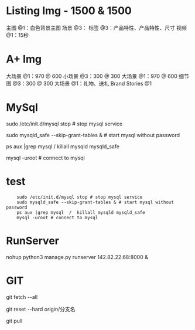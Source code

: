 # Listing Img - 1500 & 1500
主图 @1：白色背景主图
场景 @3：
标签 @3：产品特性、产品特性、尺寸
视频 @1：15秒

# A+ Img
大场景 @1：970 @ 600
小场景 @3：300 @ 300
大场景 @1：970 @ 600
细节图 @3：300 @ 300
大场景 @1：礼物、送礼
Brand Stories @1

# MySql 
<p>sudo /etc/init.d/mysql stop # stop mysql service</p>
<p>sudo mysqld_safe --skip-grant-tables & # start mysql without password</p>
<p>ps aux |grep mysql  /  killall mysqld mysqld_safe</p>
<p>mysql -uroot # connect to mysql</p>

# test
        sudo /etc/init.d/mysql stop # stop mysql service
        sudo mysqld_safe --skip-grant-tables & # start mysql without password
        ps aux |grep mysql  /  killall mysqld mysqld_safe
        mysql -uroot # connect to mysql

# RunServer
<p>nohup python3 manage.py runserver 142.82.22.68:8000 &</p>

# GIT
<p>git fetch --all</p>
<p>git reset --hard origin/分支名</p>
<p>git pull</p>
